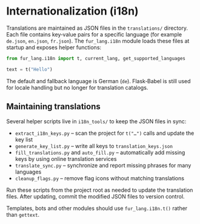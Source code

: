 # Internationalization (i18n)

Translations are maintained as JSON files in the `translations/` directory. Each
file contains key‑value pairs for a specific language (for example
`de.json`, `en.json`, `fr.json`). The `fur_lang.i18n` module loads these files at
startup and exposes helper functions:

```python
from fur_lang.i18n import t, current_lang, get_supported_languages

text = t("Hello")
```

The default and fallback language is German (`de`). Flask‑Babel is still used for
locale handling but no longer for translation catalogs.

## Maintaining translations

Several helper scripts live in `i18n_tools/` to keep the JSON files in sync:

- `extract_i18n_keys.py` – scan the project for `t("…")` calls and update the
  key list
- `generate_key_list.py` – write all keys to `translation_keys.json`
- `fill_translations.py` and `auto_fill.py` – automatically add missing keys by
  using online translation services
- `translate_sync.py` – synchronize and report missing phrases for many
  languages
- `cleanup_flags.py` – remove flag icons without matching translations

Run these scripts from the project root as needed to update the translation
files. After updating, commit the modified JSON files to version control.

Templates, bots and other modules should use `fur_lang.i18n.t()` rather than
`gettext`.

